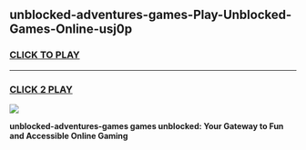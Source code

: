 
## unblocked-adventures-games-Play-Unblocked-Games-Online-usj0p
<h3>
<a href="https://premium76.site?title=unblocked-adventures-games&ref=25A">CLICK TO PLAY</a></h3>
<hr>

<h3>
<a href="https://premium76.site?title=unblocked-adventures-games&ref=25A">CLICK 2 PLAY</a>
  
</h3>

<a href="https://premium76.site?title=unblocked-adventures-games&ref=25A"><img src="https://clearcache.store/games.png"></a>


**unblocked-adventures-games games unblocked: Your Gateway to Fun and Accessible Online Gaming**

